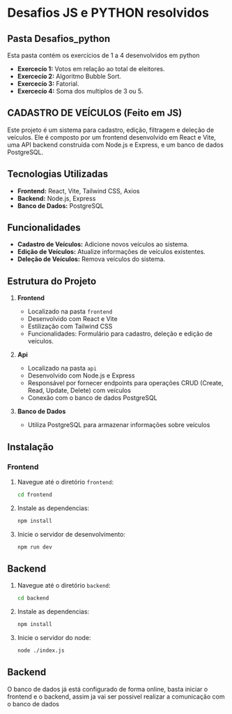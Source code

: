 # Desafios JS e PYTHON resolvidos

## Pasta Desafios_python

Esta pasta contém os exercícios de 1 a 4 desenvolvidos em python

- **Exercecío 1:** Votos em relação ao total de eleitores.
- **Exercecío 2:** Algoritmo Bubble Sort.
- **Exercecío 3:** Fatorial.
- **Exercecío 4:** Soma dos multiplos de 3 ou 5.

## CADASTRO DE VEÍCULOS (Feito em JS)

Este projeto é um sistema para cadastro, edição, filtragem e deleção de veículos. Ele é composto por um frontend desenvolvido em React e Vite, uma API backend construída com Node.js e Express, e um banco de dados PostgreSQL.

## Tecnologias Utilizadas

- **Frontend:** React, Vite, Tailwind CSS, Axios
- **Backend:** Node.js, Express
- **Banco de Dados:** PostgreSQL

## Funcionalidades

- **Cadastro de Veículos:** Adicione novos veículos ao sistema.
- **Edição de Veículos:** Atualize informações de veículos existentes.
- **Deleção de Veículos:** Remova veículos do sistema.

## Estrutura do Projeto

1. **Frontend**
   - Localizado na pasta `frontend`
   - Desenvolvido com React e Vite
   - Estilização com Tailwind CSS
   - Funcionalidades: Formulário para cadastro, deleção e edição de veículos.

2. **Api**
   - Localizado na pasta `api`
   - Desenvolvido com Node.js e Express
   - Responsável por fornecer endpoints para operações CRUD (Create, Read, Update, Delete) com veículos
   - Conexão com o banco de dados PostgreSQL

3. **Banco de Dados**
   - Utiliza PostgreSQL para armazenar informações sobre veículos

## Instalação

### Frontend

1. Navegue até o diretório `frontend`:
   ```bash
   cd frontend

2. Instale as dependencias:
   ```bash
   npm install

3. Inicie o servidor de desenvolvimento:
   ```bash
   npm run dev

## Backend

1. Navegue até o diretório `backend`:
   ```bash
   cd backend

2. Instale as dependencias:
   ```bash
   npm install

3. Inicie o servidor do node:
   ```bash
   node ./index.js

## Backend

O banco de dados já está configurado de forma online, basta iniciar o frontend e o backend, assim ja vai ser possivel realizar a comunicação com o banco de dados
